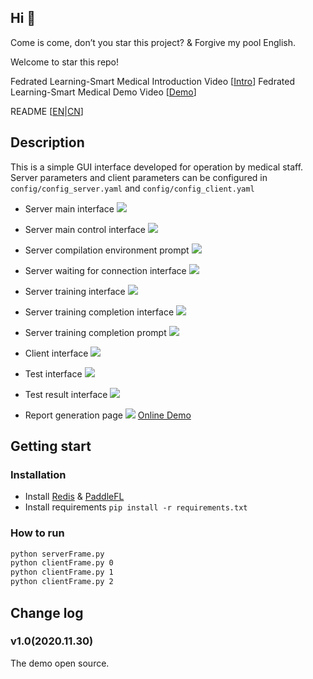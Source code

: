 ## Hi 👋

Come is come, don’t you star this project? & Forgive my pool English.

Welcome to star this repo!

Fedrated Learning-Smart Medical Introduction Video [<a href="https://www.bilibili.com/video/BV">Intro</a>]
Fedrated Learning-Smart Medical Demo Video [<a href="https://www.bilibili.com/video/BV">Demo</a>]

README [<a href="README.md">EN</a>|<a href="README_CN.md">CN</a>]

## Description
This is a simple GUI interface developed for operation by medical staff. Server parameters and client parameters can be configured in `config/config_server.yaml` and `config/config_client.yaml`

- Server main interface
![](imgs/serverFrame.png)

- Server main control interface
![](imgs/serverControlFrame.png)

- Server compilation environment prompt
![](imgs/compileEnv.png)

- Server waiting for connection interface
![](imgs/serverGetConect.png)

- Server training interface
![](imgs/serverTrain.png)

- Server training completion interface
![](imgs/serverFinish.png)

- Server training completion prompt
![](imgs/serverTrained.png)

- Client interface
![](imgs/clientFrame.png)

- Test interface
![](imgs/testFrame.png)

- Test result interface
![](imgs/testResult.png)

- Report generation page
![](imgs/report.png)
<a href="https://beiyuouo.github.io/paddle-fl-gui/report/report">Online Demo</a>


## Getting start

### Installation

- Install <a href="https://paddlefl.bj.bcebos.com/redis-stable.tar">Redis</a> & <a href="https://github.com/PaddlePaddle/PaddleFL"> PaddleFL</a>
- Install requirements `pip install -r requirements.txt`


### How to run

```sh
python serverFrame.py
python clientFrame.py 0
python clientFrame.py 1
python clientFrame.py 2
```


## Change log

### v1.0(2020.11.30)
The demo open source.
